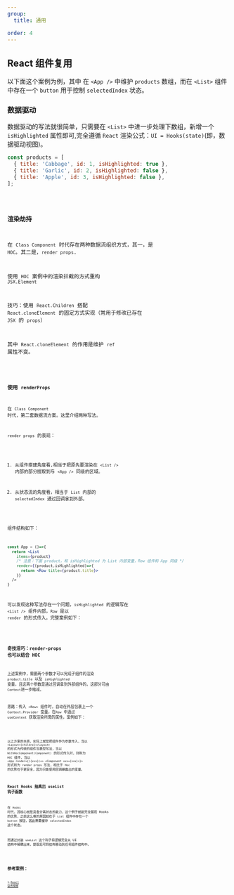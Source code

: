 ```yaml
---
group:
  title: 通用

order: 4
---
```


## React 组件复用

以下面这个案例为例，其中 在 `<App />` 中维护 `products` 数组，而在 `<List>` 组件中存在一个 `button` 用于控制 `selectedIndex` 状态。

### 数据驱动

数据驱动的写法就很简单，只需要在 `<List>` 中进一步处理下数组，新增一个 `isHighlighted` 属性即可,完全遵循 `React` 渲染公式：`UI = Hooks(state)`(即，数据驱动视图)。

```javascript | pure
const products = [
  { title: 'Cabbage', id: 1, isHighlighted: true },
  { title: 'Garlic', id: 2, isHighlighted: false },
  { title: 'Apple', id: 3, isHighlighted: false },
];
```

<code src="./data-drive">

### 渲染劫持

在 `Class Component` 时代存在两种数据流组织方式，其一，是 `HOC`。其二是，`render props`.

使用 `HOC` 案例中的渲染拦截的方式重构 `JSX.Element`

技巧：使用 `React.Children` 搭配 `React.cloneElement` 的固定方式实现（常用于修改已存在 `JSX` 的 `props`）

其中 `React.cloneElement` 的作用是维护 `ref` 属性不变。

<code src="./hoc">

### 使用 `renderProps`

在 `Class Component` 时代，第二套数据流方案。这里介绍两种写法。

`render props` 的表现：

1. 从组件搭建角度看,相当于把原先要渲染在 `<List />` 内部的部分提取到与 `<App />` 同级的区域。

2. 从状态流的角度看，相当于 `List` 内部的 `selectedIndex` 通过回调拿到外部。

组件结构如下：

```jsx | pure
const App = ()=>{
  return <List
    items={product}
    /* 注意：下面 product，和 isHighlighted 为 List 内部变量，Row 组件和 App 同级 */
    render={(product,isHighlighted)=>{
      return <Row title={product.title}>
    }}
  />
}
```

可以发现这种写法存在一个问题，`isHighlighted` 的逻辑写在 `<List />` 组件内部，`Row` 是以 `render` 的形式传入。完整案例如下：

<code src="./render-props">

### 奇技淫巧：render-props 也可以结合 HOC

上述案例中，需要两个参数才可以完成子组件的渲染 `product.title` 以及 `isHighlighted` 变量，且这两个参数是通过回调拿到外部组件的。这部分可由 `Context`进一步缩减。

思路：传入 `<Row>` 组件时，自动在外层包裹上一个 `Context.Provider` 变量，在`Row` 中通过 `useContext` 获取渲染所需的属性，案例如下：

<code src="./render-props-and-hoc">

以上方案的本质，实际上就是把组件作为参数传入，当以 `<Layout>{childre}</Layout>` 的形式为传统的组件包裹型写法，当以 `WithHocComponent(Component)` 的形式传入时，则称为 `HOC` 组件，当以 `<App render={({xxx})=> <Component xxx={xxx}>}>` 形式则为 `render props` 写法，相比于 `Hoc` 的优势在于更安全，因为只能使用回调暴露出的变量。

### React Hooks 抽离出 useList 钩子函数

在 `Hooks` 时代，其核心就是具备分离状态的能力，这个例子就能完全展现 Hooks 的优势，之前这么难的原因就在于 `List` 组件中存在一个 `button` 按钮，因此需要缓存 `selectedIndex` 这个状态。

而通过封装 `useList` 这个钩子将逻辑完全从 UI 结构中解耦出来，提取后可将结构移动到任何组件结构中。

<code src="./hooks">

## 参考案例：

1.[React 官方文档](https://beta.reactjs.org/reference/react/cloneElement)
